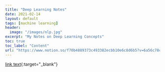 ```yaml
---
title: "Deep Learning Notes"
date: 2021-02-14
layout: default
tags: [machine learning]
header:
  image: "/images/nlp.jpg"
excerpt: "My Notes on Deep Learning Concepts"
toc: true
toc_label: "Content"
url: "https://www.notion.so/f70b4889373c493382ecbb10e6c8d6b5?v=6a56c78caa074a79a2752410464fa2cd"
---
```



[link text](https://www.notion.so/f70b4889373c493382ecbb10e6c8d6b5?v=6a56c78caa074a79a2752410464fa2cd){:target="_blank"}

&nbsp;

